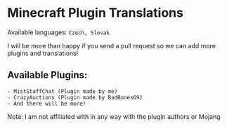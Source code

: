 # Minecraft Plugin Translations
Available languages: `Czech, Slovak`

I will be more than happy if you send a pull request so we can add more plugins and translations!

## Available Plugins:
    - MistStaffChat (Plugin made by me)
    - CrazyAuctions (Plugin made by BadBones69)
    - And there will be more!
 
Note: I am not affiliated with in any way with the plugin authors or Mojang
